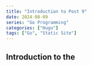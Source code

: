 ```yaml
---
title: "Introduction to Post 9"
date: 2024-08-09
series: "Go Programming"
categories: ["Hugo"]
tags: ["Go", "Static Site"]
---
```


## Introduction to the